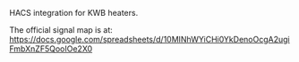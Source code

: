 HACS integration for KWB heaters.

The official signal map is at: https://docs.google.com/spreadsheets/d/10MINhWYiCHi0YkDenoOcgA2ugiFmbXnZF5QooIOe2X0